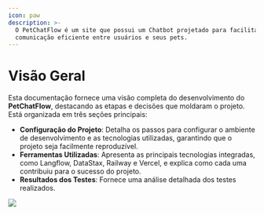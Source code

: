 ```yaml
---
icon: paw
description: >-
  O PetChatFlow é um site que possui um Chatbot projetado para facilitar a
  comunicação eficiente entre usuários e seus pets.
---
```


# Visão Geral

Esta documentação fornece uma visão completa do desenvolvimento do **PetChatFlow**, destacando as etapas e decisões que moldaram o projeto. Está organizada em três seções principais:

* **Configuração do Projeto**: Detalha os passos para configurar o ambiente de desenvolvimento e as tecnologias utilizadas, garantindo que o projeto seja facilmente reproduzível.
* **Ferramentas Utilizadas**: Apresenta as principais tecnologias integradas, como Langflow, DataStax, Railway e Vercel, e explica como cada uma contribuiu para o sucesso do projeto.
* **Resultados dos Testes**: Fornece uma análise detalhada dos testes realizados.

![](https://lh7-rt.googleusercontent.com/slidesz/AGV_vUfmTWg2uGCmsmjvyF9VwvsuzkyBiOZ0OZA0Q6S5_Yb1dHsbCpCry2-RPYSPNQL_b4OGS8XexOSMHMwyWkKvV91UgVdnbbzOjsocKjx1urADfv0yii59t70RGLxtAxZH9TMXIp5I2eRlS88sX4TlZaHYBCK1sdrH=s2048?key=T-aItCWDvdfDTD70vb_Pn3ym)

<figure><img src="https://lh7-rt.googleusercontent.com/slidesz/AGV_vUe70pmURWPcgaZrva-VRjBJKpdF6BDhR0cqPNYuPzOKVTzczzi9V_Uz1h_iLoRe2TeLpkciOcF-svk5rTEGxkCFhTWdJbXsQvrM1miWAwQ9Qy3VLknuyU18B9N6tVLPTYzuU9MryGSMYp3WpIulS0019j3Q1Np4=s2048?key=T-aItCWDvdfDTD70vb_Pn3ym" alt=""><figcaption></figcaption></figure>

